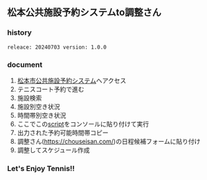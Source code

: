 ## 松本公共施設予約システムto調整さん

### history

```
releace: 20240703 version: 1.0.0
```

### document

1. [松本市公共施設予約システム](https://yoyaku.city.matsumoto.lg.jp/WebR/Home/WgR_ModeSelect)へアクセス
2. テニスコート予約で進む
3. 施設検索
4. 施設別空き状況
5. 時間帯別空き状況
6. ここでこの[script](https://github.com/kamotetu/matumoto_tennis_reservation_to_tyouseisan/blob/master/matumoto_tennis_reservation_to_tyouseisan.js)をコンソールに貼り付けて実行
7. 出力された予約可能時間帯コピー
8. 調整さん(https://chouseisan.com/)の日程候補フォームに貼り付け
9. 調整してスケジュール作成

### Let's Enjoy Tennis!!
